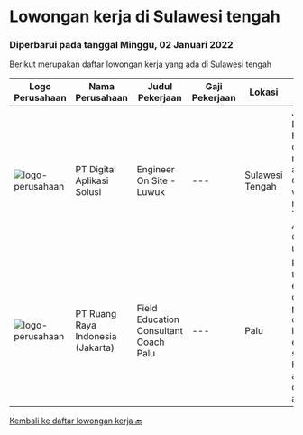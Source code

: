 
  # Lowongan kerja di Sulawesi tengah

  ### Diperbarui pada tanggal Minggu, 02 Januari 2022

  Berikut merupakan daftar lowongan kerja yang ada di Sulawesi tengah

  |Logo Perusahaan | Nama Perusahaan | Judul Pekerjaan | Gaji Pekerjaan | Lokasi | Deskripsi | Tanggal diunggah | Pranala |
  | -------------- | --------------- | --------------- | --------- | --------- | -------------- | ------- | ----------- |
  |![logo-perusahaan](https://image-service-cdn.seek.com.au/803ca9e304087209684240b35ebd588ba2398a65/ee4dce1061f3f616224767ad58cb2fc751b8d2dc)|PT Digital Aplikasi Solusi|Engineer On Site - Luwuk|---|Sulawesi Tengah|Job Description: Performing operation and maintenance activities Communicating with manufacturer’s TAC (Technical Assistance Center) and/or utilizing...|Senin, 27 Desember 2021|https://www.jobstreet.co.id/id/job/engineer-on-site-luwuk-3733131?token=0~0f7e4be6-9acd-4d27-b045-1632c393cd3f&sectionRank=1&jobId=jobstreet-id-job-3733131|
|![logo-perusahaan](https://image-service-cdn.seek.com.au/7eee59ea5934120f389dd02961ddcb6b62946481/ee4dce1061f3f616224767ad58cb2fc751b8d2dc)|PT Ruang Raya Indonesia (Jakarta)|Field Education Consultant Coach Palu|---|Palu|Ruangguru is a tech-enabled education company that provides a one-stop learning experience for students to have better access to quality content and...|Kamis, 23 Desember 2021|https://www.jobstreet.co.id/id/job/field-education-consultant-coach-palu-1030017364?token=0~0f7e4be6-9acd-4d27-b045-1632c393cd3f&sectionRank=2&jobId=jobstreet-id-job-1030017364|


  [Kembali ke daftar lowongan kerja 🔙](../README.md#daftar-lowongan-kerja)
  